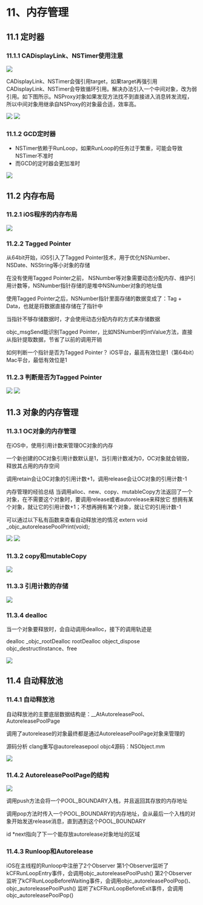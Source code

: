 # 11、内存管理
## 11.1 定时器
### 11.1.1 CADisplayLink、NSTimer使用注意
![](OC底层原理/imgs/11/11.1.1_1.png)

CADisplayLink、NSTimer会强引用target，如果target再强引用CADisplayLink、NSTimer会导致循环引用。解决办法引入一个中间对象，改为弱引用。如下图所示。NSProxy对象如果发现方法找不到直接进入消息转发流程，所以中间对象用继承自NSProxy的对象最合适，效率高。

![](OC底层原理/imgs/11/11.1.1_2.png)
![](OC底层原理/imgs/11/11.1.1_3.png)


### 11.1.2 GCD定时器
* NSTimer依赖于RunLoop，如果RunLoop的任务过于繁重，可能会导致NSTimer不准时
* 而GCD的定时器会更加准时

![](OC底层原理/imgs/11/11.1.2_1.png)

## 11.2 内存布局

### 11.2.1 iOS程序的内存布局

![](OC底层原理/imgs/11/11.2.1_1.png)

### 11.2.2 Tagged Pointer
从64bit开始，iOS引入了Tagged Pointer技术，用于优化NSNumber、NSDate、NSString等小对象的存储

在没有使用Tagged Pointer之前， NSNumber等对象需要动态分配内存、维护引用计数等，NSNumber指针存储的是堆中NSNumber对象的地址值

使用Tagged Pointer之后，NSNumber指针里面存储的数据变成了：Tag + Data，也就是将数据直接存储在了指针中

当指针不够存储数据时，才会使用动态分配内存的方式来存储数据

objc_msgSend能识别Tagged Pointer，比如NSNumber的intValue方法，直接从指针提取数据，节省了以前的调用开销

如何判断一个指针是否为Tagged Pointer？
iOS平台，最高有效位是1（第64bit）
Mac平台，最低有效位是1

### 11.2.3 判断是否为Tagged Pointer
![](OC底层原理/imgs/11/11.2.3_1.png)
![](OC底层原理/imgs/11/11.2.3_2.png)

## 11.3 对象的内存管理

### 11.3.1 OC对象的内存管理
在iOS中，使用引用计数来管理OC对象的内存

一个新创建的OC对象引用计数默认是1，当引用计数减为0，OC对象就会销毁，释放其占用的内存空间

调用retain会让OC对象的引用计数+1，调用release会让OC对象的引用计数-1

内存管理的经验总结
当调用alloc、new、copy、mutableCopy方法返回了一个对象，在不需要这个对象时，要调用release或者autorelease来释放它
想拥有某个对象，就让它的引用计数+1；不想再拥有某个对象，就让它的引用计数-1

可以通过以下私有函数来查看自动释放池的情况
extern void _objc_autoreleasePoolPrint(void);

![](OC底层原理/imgs/11/11.3.1_1.png)
![](OC底层原理/imgs/11/11.3.1_2.png)

### 11.3.2 copy和mutableCopy
![](OC底层原理/imgs/11/11.3.2_1.png)

### 11.3.3 引用计数的存储

![](OC底层原理/imgs/11/11.3.3_1.png)

### 11.3.4 dealloc
当一个对象要释放时，会自动调用dealloc，接下的调用轨迹是

dealloc
_objc_rootDealloc
rootDealloc
object_dispose
objc_destructInstance、free

![](OC底层原理/imgs/11/11.3.4_1.png)

## 11.4 自动释放池

### 11.4.1 自动释放池
自动释放池的主要底层数据结构是：__AtAutoreleasePool、AutoreleasePoolPage

调用了autorelease的对象最终都是通过AutoreleasePoolPage对象来管理的

源码分析
clang重写@autoreleasepool
objc4源码：NSObject.mm

![](OC底层原理/imgs/11/11.4.1_1.png)

### 11.4.2 AutoreleasePoolPage的结构

![](OC底层原理/imgs/11/11.4.2_1.png)

调用push方法会将一个POOL_BOUNDARY入栈，并且返回其存放的内存地址

调用pop方法时传入一个POOL_BOUNDARY的内存地址，会从最后一个入栈的对象开始发送release消息，直到遇到这个POOL_BOUNDARY

id *next指向了下一个能存放autorelease对象地址的区域  

### 11.4.3 Runloop和Autorelease
iOS在主线程的Runloop中注册了2个Observer
第1个Observer监听了kCFRunLoopEntry事件，会调用objc_autoreleasePoolPush()
第2个Observer
监听了kCFRunLoopBeforeWaiting事件，会调用objc_autoreleasePoolPop()、objc_autoreleasePoolPush()
监听了kCFRunLoopBeforeExit事件，会调用objc_autoreleasePoolPop()

